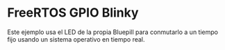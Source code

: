 # FreeRTOS GPIO Blinky

Este ejemplo usa el LED de la propia Bluepill para conmutarlo a un tiempo fijo usando un sistema operativo en tiempo real.